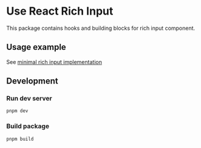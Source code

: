 # Use React Rich Input

This package contains hooks and building blocks for rich input component.

## Usage example

See [minimal rich input implementation](./public/usage-example.tsx)

## Development

### Run dev server
```
pnpm dev
```

### Build package
```
pnpm build
```